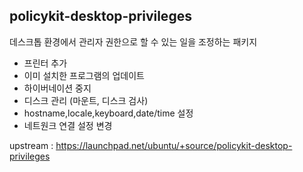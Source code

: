 ## policykit-desktop-privileges

데스크톱 환경에서 관리자 권한으로 할 수 있는 일을 조정하는 패키지
- 프린터 추가
- 이미 설치한 프로그램의 업데이트
- 하이버네이션 중지
- 디스크 관리 (마운트, 디스크 검사)
- hostname,locale,keyboard,date/time 설정
- 네트원크 연결 설정 변경

upstream : https://launchpad.net/ubuntu/+source/policykit-desktop-privileges
